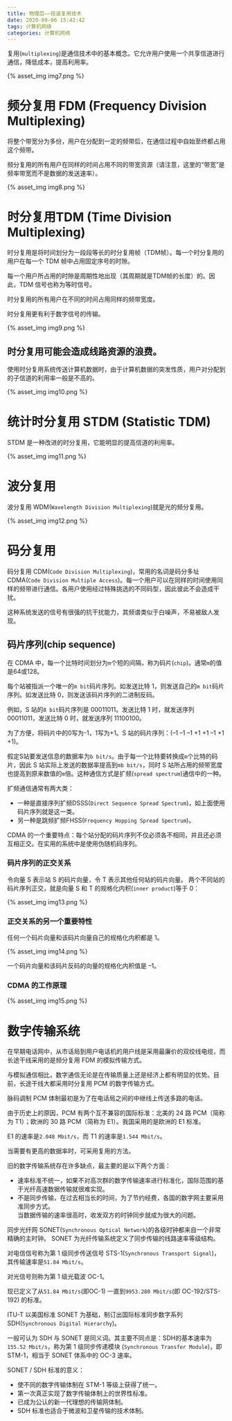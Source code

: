 ```yaml
---
title: 物理层——信道复用技术
date: 2020-09-06 15:42:42
tags: 计算机网络
categories: 计算机网络
---
```



复用(`multiplexing`)是通信技术中的基本概念。它允许用户使用一个共享信道进行通信，降低成本，提高利用率。

{% asset_img img7.png %}

# 频分复用 FDM (Frequency Division Multiplexing)
将整个带宽分为多份，用户在分配到一定的频带后，在通信过程中自始至终都占用这个频带。

频分复用的所有用户在同样的时间占用不同的带宽资源（请注意，这里的“带宽”是频率带宽而不是数据的发送速率）。 

{% asset_img img8.png %}

# 时分复用TDM (Time Division Multiplexing)
时分复用是将时间划分为一段段等长的时分复用帧（TDM帧）。每一个时分复用的用户在每一个 TDM 帧中占用固定序号的时隙。

每一个用户所占用的时隙是周期性地出现（其周期就是TDM帧的长度）的。因此，TDM 信号也称为等时信号。

时分复用的所有用户在不同的时间占用同样的频带宽度。

时分复用更有利于数字信号的传输。

{% asset_img img9.png %}

## 时分复用可能会造成线路资源的浪费。
使用时分复用系统传送计算机数据时，由于计算机数据的突发性质，用户对分配到的子信道的利用率一般是不高的。

{% asset_img img10.png %}

# 统计时分复用 STDM  (Statistic TDM)
STDM 是一种改进的时分复用，它能明显的提高信道的利用率。

{% asset_img img11.png %}

# 波分复用
波分复用 WDM(`Wavelength Division Multiplexing`)就是光的频分复用。

{% asset_img img12.png %}

# 码分复用
码分复用 CDM(`Code Division Multiplexing`)，常用的名词是码分多址 CDMA(`Code Division Multiple Access`)。每一个用户可以在同样的时间使用同样的频带进行通信。各用户使用经过特殊挑选的不同码型，因此彼此不会造成干扰。

这种系统发送的信号有很强的抗干扰能力，其频谱类似于白噪声，不易被敌人发现。
## 码片序列(chip sequence)
在 CDMA 中，每一个比特时间划分为`m`个短的间隔，称为码片(`chip`)。通常`m`的值是64或128。

每个站被指派一个唯一的`m bit`码片序列。如发送比特 1，则发送自己的`m bit`码片序列。如发送比特 0，则发送该码片序列的二进制反码。 

例如，S 站的`8 bit`码片序列是 00011011。发送比特 1 时，就发送序列 00011011，发送比特 0 时，就发送序列 11100100。

为了方便，将码片中的0写为-1，1写为+1。S 站的码片序列：(–1 –1 –1 +1 +1 –1 +1 +1)。

假定S站要发送信息的数据率为`b bit/s`。由于每一个比特要转换成`m`个比特的码片，因此 S 站实际上发送的数据率提高到`mb bit/s`，同时 S 站所占用的频带宽度也提高到原来数值的`m`倍。这种通信方式是扩频(`spread spectrum`)通信中的一种。

扩频通信通常有两大类：
* 一种是直接序列扩频DSSS(`Direct Sequence Spread Spectrum`)，如上面使用码片序列就是这一类。
* 另一种是跳频扩频FHSS(`Frequency Hopping Spread Spectrum`)。

CDMA 的一个重要特点：每个站分配的码片序列不仅必须各不相同，并且还必须互相正交。在实用的系统中是使用伪随机码序列。 
### 码片序列的正交关系
令向量 S 表示站 S 的码片向量，令 T 表示其他任何站的码片向量。 
两个不同站的码片序列正交，就是向量 S 和 T 的规格化内积(`inner product`)等于 0：

{% asset_img img13.png %}

### 正交关系的另一个重要特性 
任何一个码片向量和该码片向量自己的规格化内积都是 1。

{% asset_img img14.png %}

一个码片向量和该码片反码的向量的规格化内积值是 –1。
### CDMA 的工作原理

{% asset_img img15.png %}

# 数字传输系统
在早期电话网中，从市话局到用户电话机的用户线是采用最廉价的双绞线电缆，而长途干线采用的是频分复用 FDM 的模拟传输方式。

与模拟通信相比，数字通信无论是在传输质量上还是经济上都有明显的优势。目前，长途干线大都采用时分复用 PCM 的数字传输方式。

脉码调制 PCM 体制最初是为了在电话局之间的中继线上传送多路的电话。

由于历史上的原因，PCM 有两个互不兼容的国际标准：北美的 24 路 PCM（简称为 T1）；欧洲的 30 路 PCM（简称为 E1）。我国采用的是欧洲的 E1 标准。

E1 的速率是`2.048 Mbit/s`，而 T1 的速率是`1.544 Mbit/s`。

当需要有更高的数据率时，可采用复用的方法。

旧的数字传输系统存在许多缺点，最主要的是以下两个方面： 
* 速率标准不统一，如果不对高次群的数字传输速率进行标准化，国际范围的基于光纤高速数据传输就很难实现。 
* 不是同步传输，在过去相当长的时间，为了节约经费，各国的数字网主要采用准同步方式。  
当数据传输的速率很高时，收发双方的时钟同步就成为很大的问题。 

同步光纤网 SONET(`Synchronous Optical Network`)的各级时钟都来自一个非常精确的主时钟。 
SONET 为光纤传输系统定义了同步传输的线路速率等级结构。

对电信信号称为第 1 级同步传送信号 STS-1(`Synchronous Transport Signal`)，其传输速率是`51.84 Mbit/s`。

对光信号则称为第 1 级光载波 OC-1。

现已定义了从`51.84 Mbit/s`(即OC-1) 一直到`9953.280 Mbit/s`(即 OC-192/STS-192) 的标准。

ITU-T 以美国标准 SONET 为基础，制订出国际标准同步数字系列 SDH(`Synchronous Digital Hierarchy`)。

一般可认为 SDH 与 SONET 是同义词。其主要不同点是：SDH的基本速率为`155.52 Mbit/s`，称为第 1 级同步传递模块 (`Synchronous Transfer Module`)，即 STM-1，相当于 SONET 体系中的 OC-3 速率。

SONET / SDH 标准的意义：
* 使不同的数字传输体制在 STM-1 等级上获得了统一。
* 第一次真正实现了数字传输体制上的世界性标准。
* 已成为公认的新一代理想的传输网体制。
* SDH 标准也适合于微波和卫星传输的技术体制。
